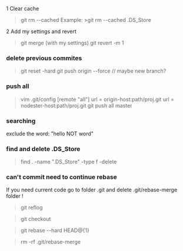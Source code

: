 1 Clear cache

> git rm --cached <filename>
> Example: >git rm --cached .DS_Store

2 Add my settings and revert

> git merge <branch>(with my settings)
> git revert -m 1 <hash>

### delete previous commites

> git reset -hard <commit-hash>
> git push origin --force
> // maybe new branch?

### push all

> vim .git/config
> [remote "all"]
> url = origin-host:path/proj.git
> url = nodester-host:path/proj.git
> git push all master

### searching

exclude the word: "hello NOT word"

### find and delete .DS_Store

> find . -name ".DS_Store" -type f -delete

### can't commit need to continue rebase

If you need current code go to folder .git and delete .git/rebase-merge folder !

> git reflog

> git checkout <branch>

> git rebase --hard HEAD@{1}

> rm -rf .git/rebase-merge
